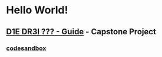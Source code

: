 # Hello World!
## [D1E DR3I ??? - Guide](https://github.com/RobinWitt/capstone-project) - Capstone Project
### [codesandbox](https://codesandbox.io/u/RobinW)

